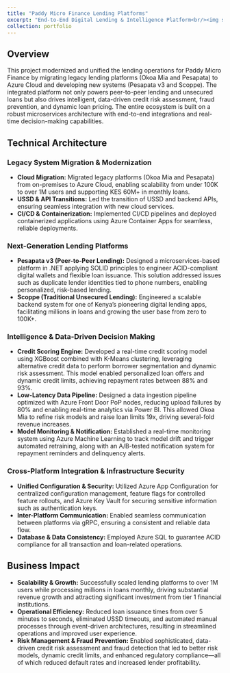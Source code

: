 ```yaml
---
title: "Paddy Micro Finance Lending Platforms"
excerpt: "End-to-End Digital Lending & Intelligence Platform<br/><img src='/images/pesapata.png'><img src='/images/scoppe.png'><img src='/images/okoamia.jpg'>"
collection: portfolio
---
```


## Overview

This project modernized and unified the lending operations for Paddy Micro Finance by migrating legacy lending platforms (Okoa Mia and Pesapata) to Azure Cloud and developing new systems (Pesapata v3 and Scoppe). The integrated platform not only powers peer-to-peer lending and unsecured loans but also drives intelligent, data-driven credit risk assessment, fraud prevention, and dynamic loan pricing. The entire ecosystem is built on a robust microservices architecture with end-to-end integrations and real-time decision-making capabilities.

## Technical Architecture

### Legacy System Migration & Modernization

- **Cloud Migration:**
  Migrated legacy platforms (Okoa Mia and Pesapata) from on-premises to Azure Cloud, enabling scalability from under 100K to over 1M users and supporting KES 60M+ in monthly loans.
- **USSD & API Transitions:**
  Led the transition of USSD and backend APIs, ensuring seamless integration with new cloud services.
- **CI/CD & Containerization:**
  Implemented CI/CD pipelines and deployed containerized applications using Azure Container Apps for seamless, reliable deployments.

### Next-Generation Lending Platforms

- **Pesapata v3 (Peer-to-Peer Lending):**
  Designed a microservices-based platform in .NET applying SOLID principles to engineer ACID-compliant digital wallets and flexible loan issuance. This solution addressed issues such as duplicate lender identities tied to phone numbers, enabling personalized, risk-based lending.
- **Scoppe (Traditional Unsecured Lending):**
  Engineered a scalable backend system for one of Kenya’s pioneering digital lending apps, facilitating millions in loans and growing the user base from zero to 100K+.

### Intelligence & Data-Driven Decision Making

- **Credit Scoring Engine:**
  Developed a real-time credit scoring model using XGBoost combined with K-Means clustering, leveraging alternative credit data to perform borrower segmentation and dynamic risk assessment. This model enabled personalized loan offers and dynamic credit limits, achieving repayment rates between 88% and 93%.
- **Low-Latency Data Pipeline:**
  Designed a data ingestion pipeline optimized with Azure Front Door PoP nodes, reducing upload failures by 80% and enabling real-time analytics via Power BI. This allowed Okoa Mia to refine risk models and raise loan limits 19x, driving several-fold revenue increases.
- **Model Monitoring & Notification:**
  Established a real-time monitoring system using Azure Machine Learning to track model drift and trigger automated retraining, along with an A/B-tested notification system for repayment reminders and delinquency alerts.

### Cross-Platform Integration & Infrastructure Security

- **Unified Configuration & Security:**
  Utilized Azure App Configuration for centralized configuration management, feature flags for controlled feature rollouts, and Azure Key Vault for securing sensitive information such as authentication keys.
- **Inter-Platform Communication:**
  Enabled seamless communication between platforms via gRPC, ensuring a consistent and reliable data flow.
- **Database & Data Consistency:**
  Employed Azure SQL to guarantee ACID compliance for all transaction and loan-related operations.

## Business Impact

- **Scalability & Growth:**
  Successfully scaled lending platforms to over 1M users while processing millions in loans monthly, driving substantial revenue growth and attracting significant investment from tier 1 financial institutions.
- **Operational Efficiency:**
  Reduced loan issuance times from over 5 minutes to seconds, eliminated USSD timeouts, and automated manual processes through event-driven architectures, resulting in streamlined operations and improved user experience.
- **Risk Management & Fraud Prevention:**
  Enabled sophisticated, data-driven credit risk assessment and fraud detection that led to better risk models, dynamic credit limits, and enhanced regulatory compliance—all of which reduced default rates and increased lender profitability.
